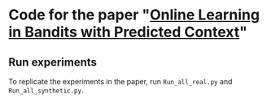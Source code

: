 # Code for the paper "[Online Learning in Bandits with Predicted Context](https://arxiv.org/abs/2307.13916)"

## Run experiments

To replicate the experiments in the paper, run `Run_all_real.py` and `Run_all_synthetic.py`.